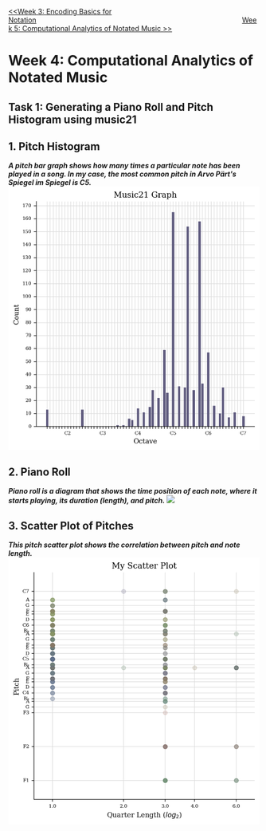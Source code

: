 [<<Week 3: Encoding Basics for Notation](https://github.com/user0disconnect/MCA-2023/blob/ae625bfb9a4ab320c6a582fe4259d0857aabd873/Labs/week3.md)$~~~~~~~~~~~~~~~~~~~~~~~~~~~~~~~~~~~~~~~~~~~~~~~~~~~~~~~~~~~~~~~~~~~~~~~~~~~~~~~~~~~~~~~~~~~~~~~~~~~~~~~~~$[Week 5: Computational Analytics of Notated Music  >>](https://github.com/user0disconnect/MCA-2023/blob/222ba2e9f1d75e605d92bcaaa7a955582862609d/Labs/week4.md)


# Week 4: Computational Analytics of Notated Music

## Task 1: Generating a Piano Roll and Pitch Histogram using music21

## 1. Pitch Histogram 
***A pitch bar graph shows how many times a particular note has been played in a song. In my case, the most common pitch in Arvo Pärt's Spiegel im Spiegel is C5.***![](https://github.com/user0disconnect/MCA-2023/blob/3433255ff5b5dca80c4ba633495cc88b6121ff4c/histograms/pitch_histogram.png) 
## 2. **Piano Roll** 
***Piano roll is a diagram that shows the time position of each note, where it starts playing, its duration (length), and pitch.*** ![](https://github.com/user0disconnect/MCA-2023/blob/3433255ff5b5dca80c4ba633495cc88b6121ff4c/histograms/%D0%B7iano_roll_of_pitches.png)
## 3. **Scatter Plot of Pitches** 
***This pitch scatter plot shows the correlation between pitch and note length.*** ![](https://github.com/user0disconnect/MCA-2023/blob/3433255ff5b5dca80c4ba633495cc88b6121ff4c/histograms/scatter_plot_of_pitches.png) 
